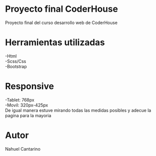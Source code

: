 # Proyecto final CoderHouse
Proyecto final del curso desarrollo web de CoderHouse
# Herramientas utilizadas
-Html                       
-Scss/Css                  
-Bootstrap
# Responsive
-Tablet: 768px                      
-Movil: 320px-425px                       
De igual manera estuve mirando todas las medidas posibles y adecue la pagina para la mayoria
# Autor
Nahuel Cantarino
